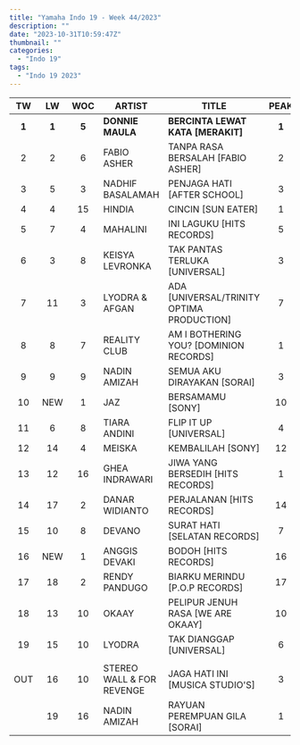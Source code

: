 ```yaml
---
title: "Yamaha Indo 19 - Week 44/2023"
description: ""
date: "2023-10-31T10:59:47Z"
thumbnail: ""
categories:
  - "Indo 19"
tags:
  - "Indo 19 2023"
---
```

<!--more-->
|TW|LW|WOC|ARTIST|TITLE|PEAK|
|:----:|:----:|:----:|----|----|:----:|
|**1**|**1**|**5**|**DONNIE MAULA**|**BERCINTA LEWAT KATA [MERAKIT]**|**1**|
|2|2|6|FABIO ASHER|TANPA RASA BERSALAH [FABIO ASHER]|2|
|3|5|3|NADHIF BASALAMAH|PENJAGA HATI [AFTER SCHOOL]|3|
|4|4|15|HINDIA|CINCIN [SUN EATER]|1|
|5|7|4|MAHALINI|INI LAGUKU [HITS RECORDS]|5|
|6|3|8|KEISYA LEVRONKA|TAK PANTAS TERLUKA [UNIVERSAL]|3|
|7|11|3|LYODRA & AFGAN|ADA [UNIVERSAL/TRINITY OPTIMA PRODUCTION]|7|
|8|8|7|REALITY CLUB|AM I BOTHERING YOU? [DOMINION RECORDS]|1|
|9|9|9|NADIN AMIZAH|SEMUA AKU DIRAYAKAN [SORAI]|3|
|10|NEW|1|JAZ|BERSAMAMU [SONY]|10|
|11|6|8|TIARA ANDINI|FLIP IT UP [UNIVERSAL]|4|
|12|14|4|MEISKA|KEMBALILAH [SONY]|12|
|13|12|16|GHEA INDRAWARI|JIWA YANG BERSEDIH [HITS RECORDS]|1|
|14|17|2|DANAR WIDIANTO|PERJALANAN [HITS RECORDS]|14|
|15|10|8|DEVANO|SURAT HATI [SELATAN RECORDS]|7|
|16|NEW|1|ANGGIS DEVAKI|BODOH [HITS RECORDS]|16|
|17|18|2|RENDY PANDUGO|BIARKU MERINDU [P.O.P RECORDS]|17|
|18|13|10|OKAAY|PELIPUR JENUH RASA [WE ARE OKAAY]|10|
|19|15|10|LYODRA|TAK DIANGGAP [UNIVERSAL]|6|
| | | | | | |
|OUT|16|10|STEREO WALL & FOR REVENGE|JAGA HATI INI [MUSICA STUDIO'S]|3|
| |19|16|NADIN AMIZAH|RAYUAN PEREMPUAN GILA [SORAI]|1|
